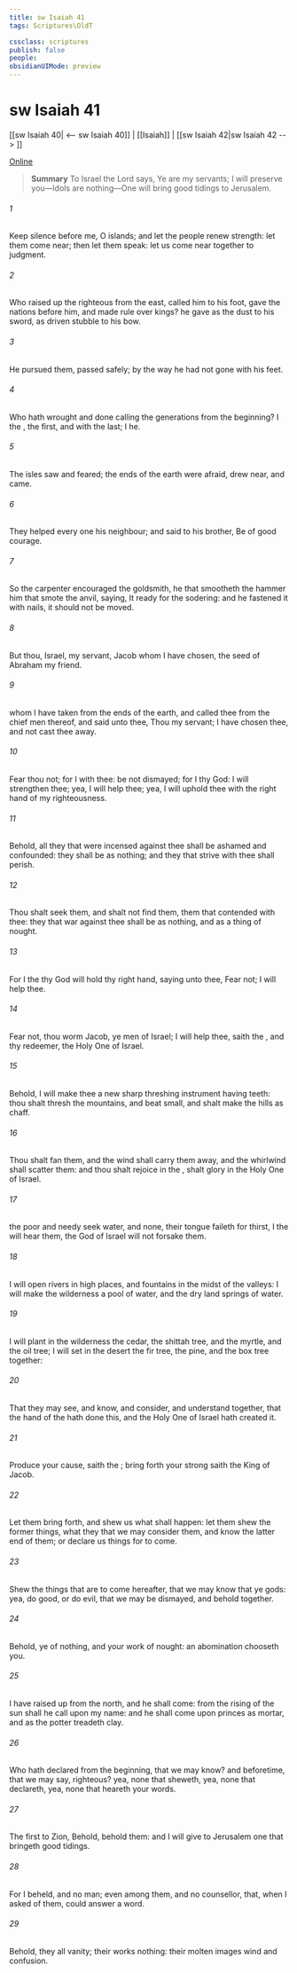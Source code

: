 ```yaml
---
title: sw Isaiah 41
tags: Scriptures\OldT

cssclass: scriptures
publish: false
people:
obsidianUIMode: preview
---
```


# sw Isaiah 41
[[sw Isaiah 40| <-- sw Isaiah 40]] | [[Isaiah]] | [[sw Isaiah 42|sw Isaiah 42 --> ]]

[Online](https://churchofjesuschrist.org/study/scriptures/ot/isa/41?lang=eng)

> __Summary__
To Israel the Lord says, Ye are my servants; I will preserve you—Idols are nothing—One will bring good tidings to Jerusalem.

###### 1 
Keep silence before me, O islands; and let the people renew  strength: let them come near; then let them speak: let us come near together to judgment.

###### 2 
Who raised up the righteous  from the east, called him to his foot, gave the nations before him, and made  rule over kings? he gave  as the dust to his sword,  as driven stubble to his bow.

###### 3 
He pursued them,  passed safely;  by the way  he had not gone with his feet.

###### 4 
Who hath wrought and done  calling the generations from the beginning? I the , the first, and with the last; I  he.

###### 5 
The isles saw  and feared; the ends of the earth were afraid, drew near, and came.

###### 6 
They helped every one his neighbour; and  said to his brother, Be of good courage.

###### 7 
So the carpenter encouraged the goldsmith,  he that smootheth  the hammer him that smote the anvil, saying, It  ready for the sodering: and he fastened it with nails,  it should not be moved.

###### 8 
But thou, Israel,  my servant, Jacob whom I have chosen, the seed of Abraham my friend.

###### 9 
 whom I have taken from the ends of the earth, and called thee from the chief men thereof, and said unto thee, Thou  my servant; I have chosen thee, and not cast thee away.

###### 10 
Fear thou not; for I  with thee: be not dismayed; for I  thy God: I will strengthen thee; yea, I will help thee; yea, I will uphold thee with the right hand of my righteousness.

###### 11 
Behold, all they that were incensed against thee shall be ashamed and confounded: they shall be as nothing; and they that strive with thee shall perish.

###### 12 
Thou shalt seek them, and shalt not find them,  them that contended with thee: they that war against thee shall be as nothing, and as a thing of nought.

###### 13 
For I the  thy God will hold thy right hand, saying unto thee, Fear not; I will help thee.

###### 14 
Fear not, thou worm Jacob,  ye men of Israel; I will help thee, saith the , and thy redeemer, the Holy One of Israel.

###### 15 
Behold, I will make thee a new sharp threshing instrument having teeth: thou shalt thresh the mountains, and beat  small, and shalt make the hills as chaff.

###### 16 
Thou shalt fan them, and the wind shall carry them away, and the whirlwind shall scatter them: and thou shalt rejoice in the ,  shalt glory in the Holy One of Israel.

###### 17 
 the poor and needy seek water, and  none,  their tongue faileth for thirst, I the  will hear them,  the God of Israel will not forsake them.

###### 18 
I will open rivers in high places, and fountains in the midst of the valleys: I will make the wilderness a pool of water, and the dry land springs of water.

###### 19 
I will plant in the wilderness the cedar, the shittah tree, and the myrtle, and the oil tree; I will set in the desert the fir tree,  the pine, and the box tree together:

###### 20 
That they may see, and know, and consider, and understand together, that the hand of the  hath done this, and the Holy One of Israel hath created it.

###### 21 
Produce your cause, saith the ; bring forth your strong  saith the King of Jacob.

###### 22 
Let them bring  forth, and shew us what shall happen: let them shew the former things, what they  that we may consider them, and know the latter end of them; or declare us things for to come.

###### 23 
Shew the things that are to come hereafter, that we may know that ye  gods: yea, do good, or do evil, that we may be dismayed, and behold  together.

###### 24 
Behold, ye  of nothing, and your work of nought: an abomination  chooseth you.

###### 25 
I have raised up  from the north, and he shall come: from the rising of the sun shall he call upon my name: and he shall come upon princes as  mortar, and as the potter treadeth clay.

###### 26 
Who hath declared from the beginning, that we may know? and beforetime, that we may say,  righteous? yea,  none that sheweth, yea,  none that declareth, yea,  none that heareth your words.

###### 27 
The first  to Zion, Behold, behold them: and I will give to Jerusalem one that bringeth good tidings.

###### 28 
For I beheld, and  no man; even among them, and  no counsellor, that, when I asked of them, could answer a word.

###### 29 
Behold, they  all vanity; their works  nothing: their molten images  wind and confusion.

